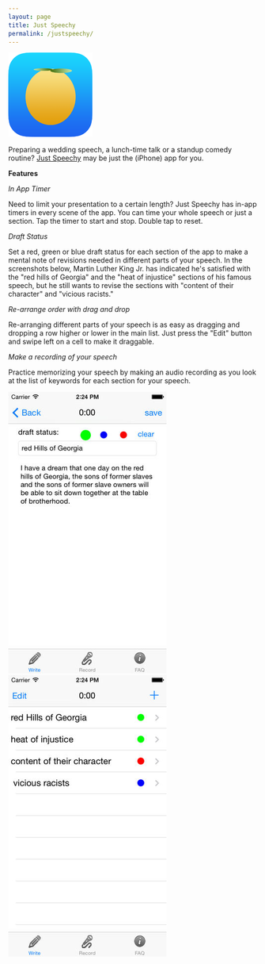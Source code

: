 ```yaml
---
layout: page
title: Just Speechy
permalink: /justspeechy/
---
```


<!-- <img src="/justspeechy.png"> -->

<a href="https://itunes.apple.com/us/app/justspeechy/id885148580?ls=1&mt=8"><img src="/justspeechy.png"></a>

Preparing a wedding speech, a lunch-time talk or a standup comedy routine?  <a href="https://itunes.apple.com/us/app/justspeechy/id885148580?ls=1&mt=8">Just Speechy</a> may be just the (iPhone) app for you. 

<b>Features</b>

<p><i>In App Timer</i></p>
Need to limit your presentation to a certain length? Just Speechy has in-app timers in every scene of the app. You can time your whole speech or just a section. Tap the timer to start and stop. Double tap to reset. 

<p><i> Draft Status</i></p>
Set a red, green or blue draft status for each section of the app to make a mental note of revisions needed in different parts of your speech. In the screenshots below, Martin Luther King Jr. has indicated he's satisfied with the "red hills of Georgia" and the "heat of injustice" sections of his famous speech, but he still wants to revise the sections with "content of their character" and "vicious racists."

<p><i>Re-arrange order with drag and drop</i></p>

Re-arranging different parts of your speech is as easy as dragging and dropping a row higher or lower in the main list. Just press the "Edit" button and swipe left on a cell to make it draggable. 

<p><i> Make a recording of your speech</i></p>

Practice memorizing your speech by making an audio recording as you look at the list of keywords for each section for your speech.


<img src="/justspeechy1.png">
<img src="/justspeechy2.png">

